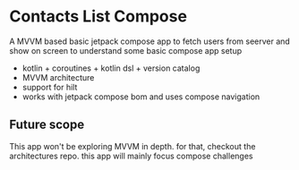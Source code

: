 # Contacts List Compose

A MVVM based basic jetpack compose app to fetch users from seerver and show on screen to understand some basic compose app setup

- kotlin + coroutines + kotlin dsl + version catalog
- MVVM architecture
- support for hilt
- works with jetpack compose bom and uses compose navigation

## Future scope
This app won't be exploring MVVM in depth. for that, checkout the architectures repo. this app will mainly focus compose challenges
